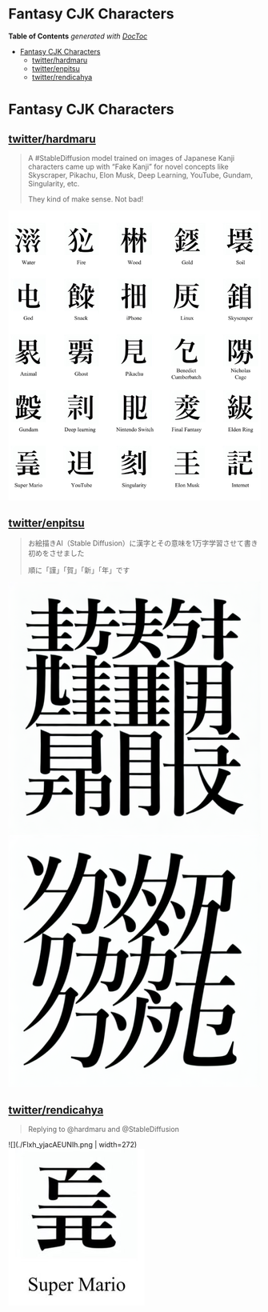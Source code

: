 
# Fantasy CJK Characters

<!-- START doctoc generated TOC please keep comment here to allow auto update -->
<!-- DON'T EDIT THIS SECTION, INSTEAD RE-RUN doctoc TO UPDATE -->
**Table of Contents**  *generated with [DocToc](https://github.com/thlorenz/doctoc)*

- [Fantasy CJK Characters](#fantasy-cjk-characters)
  - [twitter/hardmaru](#twitterhardmaru)
  - [twitter/enpitsu](#twitterenpitsu)
  - [twitter/rendicahya](#twitterrendicahya)

<!-- END doctoc generated TOC please keep comment here to allow auto update -->


# Fantasy CJK Characters


## [twitter/hardmaru](https://twitter.com/hardmaru/status/1611237067589095425?ref_src=twsrc%5Etfw%7Ctwcamp%5Etweetembed%7Ctwterm%5E1611237067589095425%7Ctwgr%5E0d75f87a40ec63aeb2272a22ca2be7daaed58cc0%7Ctwcon%5Es1_&ref_url=https%3A%2F%2Flanguagelog.ldc.upenn.edu%2Fnll%2F%3Fp%3D57599)

> A #StableDiffusion model trained on images of Japanese Kanji characters came up with “Fake Kanji” for
> novel concepts like Skyscraper, Pikachu, Elon Musk, Deep Learning, YouTube, Gundam, Singularity, etc.
>
> They kind of make sense. Not bad!

![](./FlxDkcRXoAAOtNV.jpeg)



## [twitter/enpitsu](https://twitter.com/enpitsu/status/1610587513059684353)

> お絵描きAI（Stable Diffusion）に漢字とその意味を1万字学習させて書き初めをさせました
>
> 順に「謹」「賀」「新」「年」です

![](./Fln0CdjaEAEzF3p.png)
![](./Fln0DuyaMAE7feD.png)


## [twitter/rendicahya](https://twitter.com/rendicahya/status/1611270881363505152)

> Replying to @hardmaru and @StableDiffusion

![](./Flxh_yjacAEUNIh.png | width=272)
![](./FlxiOlYaUAcd22v.jpeg)

